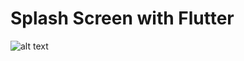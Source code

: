 # Splash Screen with Flutter

  
![alt text](https://github.com/chiranjeevisaride/flutter_splashscreen/blob/master/splashscreen.png)

